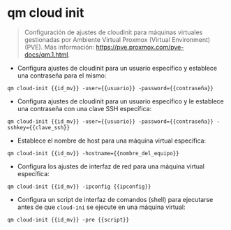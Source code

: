 # qm cloud init

> Configuración de ajustes de cloudinit para máquinas virtuales gestionadas por Ambiente Virtual Proxmox (Virtual Environment) (PVE).
> Más información: <https://pve.proxmox.com/pve-docs/qm.1.html>.

- Configura ajustes de cloudinit para un usuario específico y establece una contraseña para el mismo:

`qm cloud-init {{id_mv}} -user={{usuario}} -password={{contraseña}}`

- Configura ajustes de cloudinit para un usuario específico y le establece una contraseña con una clave SSH específica:

`qm cloud-init {{id_mv}} -user={{usuario}} -password={{contraseña}} -sshkey={{clave_ssh}}`

- Establece el nombre de host para una máquina virtual específica:

`qm cloud-init {{id_mv}} -hostname={{nombre_del_equipo}}`

- Configura los ajustes de interfaz de red para una máquina virtual específica:

`qm cloud-init {{id_mv}} -ipconfig {{ipconfig}}`

- Configura un script de interfaz de comandos (shell) para ejecutarse antes de que `cloud-ini` se ejecute en una máquina virtual:

`qm cloud-init {{id_mv}} -pre {{script}}`
